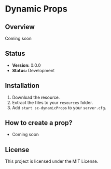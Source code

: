 # Dynamic Props

## Overview
Coming soon

## Status
- **Version:** 0.0.0
- **Status:** Development

## Installation
1. Download the resource.
2. Extract the files to your `resources` folder.
3. Add `start sc-dynamicProps` to your `server.cfg`.

## How to create a prop?
- Coming soon


## License
This project is licensed under the MIT License.
